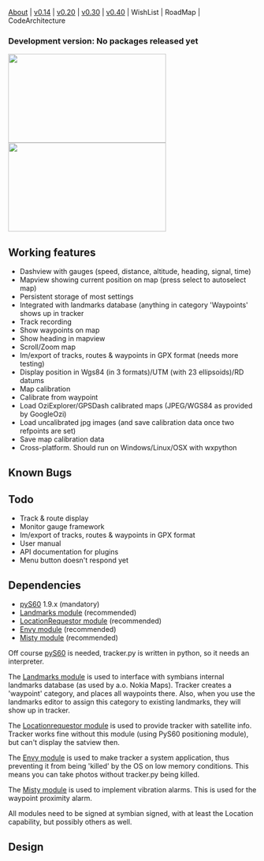 [About](http://code.google.com/p/tracker-py/wiki/About) |
[v0.14](http://code.google.com/p/tracker-py/wiki/TrackerV0_14) |
[v0.20](http://code.google.com/p/tracker-py/wiki/TrackerV0_20) |
[v0.30](http://code.google.com/p/tracker-py/wiki/TrackerV0_30) |
[v0.40](http://code.google.com/p/tracker-py/wiki/TrackerV0_40) |
WishList | RoadMap | CodeArchitecture

### Development version: No packages released yet ###

<img src='http://tracker-py.googlecode.com/svn/trunk/v0.40/screenshots/Scr000003.jpg' height='180' border='0' width='320' />
<img src='http://tracker-py.googlecode.com/svn/trunk/v0.40/screenshots/Scr000006.jpg' height='180' border='0' width='320' />

## Working features ##
  * Dashview with gauges (speed, distance, altitude, heading, signal, time)
  * Mapview showing current position on map (press select to autoselect map)
  * Persistent storage of most settings
  * Integrated with landmarks database (anything in category 'Waypoints' shows up in tracker
  * Track recording
  * Show waypoints on map
  * Show heading in mapview
  * Scroll/Zoom map
  * Im/export of tracks, routes & waypoints in GPX format (needs more testing)
  * Display position in Wgs84 (in 3 formats)/UTM (with 23 ellipsoids)/RD datums
  * Map calibration
  * Calibrate from waypoint
  * Load OziExplorer/GPSDash calibrated maps (JPEG/WGS84 as provided by GoogleOzi)
  * Load uncalibrated jpg images (and save calibration data once two refpoints are set)
  * Save map calibration data
  * Cross-platform. Should run on Windows/Linux/OSX with wxpython

## Known Bugs ##

## Todo ##
  * Track & route display
  * Monitor gauge framework
  * Im/export of tracks, routes & waypoints in GPX format
  * User manual
  * API documentation for plugins
  * Menu button doesn't respond yet

## Dependencies ##
  * [pyS60](https://garage.maemo.org/frs/?group_id=854) 1.9.x (mandatory)
  * [Landmarks module](https://www.iyouit.eu/portal/software.aspx) (recommended)
  * [LocationRequestor module](https://www.iyouit.eu/portal/software.aspx) (recommended)
  * [Envy module](http://sourceforge.net/project/showfiles.php?group_id=132176) (recommended)
  * [Misty module](http://cyke64.googlepages.com) (recommended)

Off course [pyS60](https://garage.maemo.org/frs/?group_id=854)
is needed, tracker.py is written in python, so it needs an interpreter.

The [Landmarks module](https://www.iyouit.eu/portal/software.aspx)
is used to interface with symbians internal landmarks database (as used by a.o.
Nokia Maps). Tracker creates a 'waypoint' category, and places all waypoints there.
Also, when you use the landmarks editor to assign this category to existing landmarks,
they will show up in tracker.

The [Locationrequestor module](https://www.iyouit.eu/portal/software.aspx)
is used to provide tracker with satellite info. Tracker works fine without
this module (using PyS60 positioning module), but can't display the satview
then.

The [Envy module](http://sourceforge.net/project/showfiles.php?group_id=132176)
is used to make tracker a system application, thus preventing it from being 'killed'
by the OS on low memory conditions.
This means you can take photos without tracker.py being killed.

The [Misty module](http://cyke64.googlepages.com) is used to implement vibration
alarms. This is used for the waypoint proximity alarm.

All modules need to be signed at symbian signed, with at least the
Location capability, but possibly others as well.

## Design ##